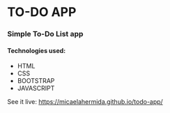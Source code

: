 # TO-DO APP
### Simple To-Do List app
#### Technologies used:
- HTML
- CSS
- BOOTSTRAP
- JAVASCRIPT

See it live: https://micaelahermida.github.io/todo-app/